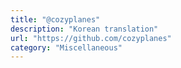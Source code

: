 ```yaml
---
title: "@cozyplanes"
description: "Korean translation"
url: "https://github.com/cozyplanes"
category: "Miscellaneous"
---
```

